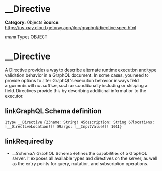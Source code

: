 # __Directive

**Category:** Objects
**Source:** https://us.xray.cloud.getxray.app/doc/graphql/directive.spec.html

*menu* Types OBJECT
 # __Directive
 A Directive provides a way to describe alternate runtime execution and type validation behavior in a GraphQL document.
 In some cases, you need to provide options to alter GraphQL's execution behavior in ways field arguments will not suffice, such as conditionally including or skipping a field. Directives provide this by describing additional information to the executor.

## linkGraphQL Schema definition
 `1type __Directive {23name: String! 45description: String 67locations: [__DirectiveLocation!]! 89args: [__InputValue!]! 1011}`
## linkRequired by
 - __SchemaA GraphQL Schema defines the capabilities of a GraphQL server. It exposes all available types and directives on the server, as well as the entry points for query, mutation, and subscription operations.